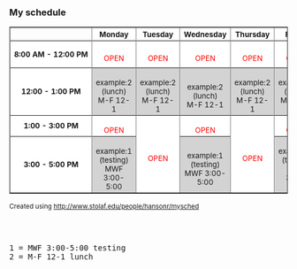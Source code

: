 <html>
<head>
<title>My schedule</title>
<style>
 th{background-color:white;font-weight:bold;font-size:10pt}
 .open{color:red;background-color:white;font-size:10pt}
 .scheduled{background:lightgrey;font-size:10pt}
.chapel{color:blue;background-color:yellow;font-size:10pt}
</style>
</head>
<body>
<h3>My schedule</h3>

<table border=1 width=100%>
<tr>
<td nowrap></td>
<th width=16%>Monday</th>
<th width=16%>Tuesday</th>
<th width=16%>Wednesday</th>
<th width=16%>Thursday</th>
<th width=16%>Friday</th>
</tr>
<tr><th rowspan=8 nowrap>8:00 AM - 12:00 PM</th>
<td align=center rowspan=8 class=open><br>OPEN<br> </td>
<td align=center rowspan=8 class=open><br>OPEN<br> </td>
<td align=center rowspan=8 class=open><br>OPEN<br> </td>
<td align=center rowspan=8 class=open><br>OPEN<br> </td>
<td align=center rowspan=8 class=open><br>OPEN<br> </td>
</tr>
<tr><td></td><td></td><td></td><td></td><td></td>
</tr>
<tr><td></td><td></td><td></td><td></td><td></td>
</tr>
<tr><td></td><td></td><td></td><td></td><td></td>
</tr>
<tr><td></td><td></td><td></td><td></td><td></td>
</tr>
<tr><td></td><td></td><td></td><td></td><td></td>
</tr>
<tr><td></td><td></td><td></td><td></td><td></td>
</tr>
<tr><td></td><td></td><td></td><td></td><td></td>
</tr>
<tr><th rowspan=2 nowrap>12:00 - 1:00 PM</th>
<td align=center rowspan=2 class=scheduled ><br>example:2 (lunch)<br />M-F 12-1<br> </td>
<td align=center rowspan=2 class=scheduled ><br>example:2 (lunch)<br />M-F 12-1<br> </td>
<td align=center rowspan=2 class=scheduled ><br>example:2 (lunch)<br />M-F 12-1<br> </td>
<td align=center rowspan=2 class=scheduled ><br>example:2 (lunch)<br />M-F 12-1<br> </td>
<td align=center rowspan=2 class=scheduled ><br>example:2 (lunch)<br />M-F 12-1<br> </td>
</tr>
<tr><td></td><td></td><td></td><td></td><td></td>
</tr>
<tr><th rowspan=4 nowrap>1:00 - 3:00 PM</th>
<td align=center rowspan=4 class=open><br>OPEN<br> </td>
<td align=center rowspan=8 class=open><br>OPEN<br> </td>
<td align=center rowspan=4 class=open><br>OPEN<br> </td>
<td align=center rowspan=8 class=open><br>OPEN<br> </td>
<td align=center rowspan=4 class=open><br>OPEN<br> </td>
</tr>
<tr><td></td><td></td><td></td><td></td><td></td>
</tr>
<tr><td></td><td></td><td></td><td></td><td></td>
</tr>
<tr><td></td><td></td><td></td><td></td><td></td>
</tr>
<tr><th rowspan=4 nowrap>3:00 - 5:00 PM</th>
<td align=center rowspan=4 class=scheduled ><br>example:1 (testing)<br />MWF 3:00-5:00<br> </td>
<td align=center rowspan=4 class=scheduled ><br>example:1 (testing)<br />MWF 3:00-5:00<br> </td>
<td align=center rowspan=4 class=scheduled ><br>example:1 (testing)<br />MWF 3:00-5:00<br> </td>
</tr>
<tr><td></td><td></td><td></td><td></td><td></td>
</tr>
<tr><td></td><td></td><td></td><td></td><td></td>
</tr>
<tr><td></td><td></td><td></td><td></td><td></td>
</tr>
</table>
<p>
<small>Created using <a href=http://www.stolaf.edu/people/hansonr/mysched>http://www.stolaf.edu/people/hansonr/mysched</a></small>
<pre>

<br>1 = MWF 3:00-5:00 testing
<br>2 = M-F 12-1 lunch
</pre>
</body>
</html>